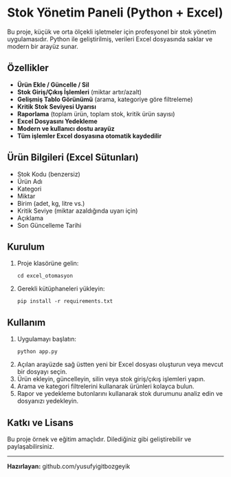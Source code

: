 # Stok Yönetim Paneli (Python + Excel)

Bu proje, küçük ve orta ölçekli işletmeler için profesyonel bir stok yönetim uygulamasıdır. Python ile geliştirilmiş, verileri Excel dosyasında saklar ve modern bir arayüz sunar.

## Özellikler
- **Ürün Ekle / Güncelle / Sil**
- **Stok Giriş/Çıkış İşlemleri** (miktar artır/azalt)
- **Gelişmiş Tablo Görünümü** (arama, kategoriye göre filtreleme)
- **Kritik Stok Seviyesi Uyarısı**
- **Raporlama** (toplam ürün, toplam stok, kritik ürün sayısı)
- **Excel Dosyasını Yedekleme**
- **Modern ve kullanıcı dostu arayüz**
- **Tüm işlemler Excel dosyasına otomatik kaydedilir**

## Ürün Bilgileri (Excel Sütunları)
- Stok Kodu (benzersiz)
- Ürün Adı
- Kategori
- Miktar
- Birim (adet, kg, litre vs.)
- Kritik Seviye (miktar azaldığında uyarı için)
- Açıklama
- Son Güncelleme Tarihi

## Kurulum
1. Proje klasörüne gelin:
   ```
   cd excel_otomasyon
   ```
2. Gerekli kütüphaneleri yükleyin:
   ```
   pip install -r requirements.txt
   ```

## Kullanım
1. Uygulamayı başlatın:
   ```
   python app.py
   ```
2. Açılan arayüzde sağ üstten yeni bir Excel dosyası oluşturun veya mevcut bir dosyayı seçin.
3. Ürün ekleyin, güncelleyin, silin veya stok giriş/çıkış işlemleri yapın.
4. Arama ve kategori filtrelerini kullanarak ürünleri kolayca bulun.
5. Rapor ve yedekleme butonlarını kullanarak stok durumunu analiz edin ve dosyanızı yedekleyin.



## Katkı ve Lisans
Bu proje örnek ve eğitim amaçlıdır. Dilediğiniz gibi geliştirebilir ve paylaşabilirsiniz.

---

**Hazırlayan:** github.com/yusufyigitbozgeyik
